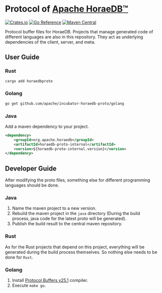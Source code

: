 # Protocol of [Apache HoraeDB™](https://github.com/apache/incubator-horaedb)

[![Crates.io](https://img.shields.io/crates/v/horaedb-proto.svg)](https://crates.io/crates/horaedbproto)
[![Go Reference](https://pkg.go.dev/badge/github.com/apache/incubator-horaedb-proto.svg)](https://pkg.go.dev/github.com/apache/incubator-horaedb-proto)
[![Maven Central](https://img.shields.io/maven-central/v/org.apache.horaedb/horaedb-proto-internal.svg?logo=Apache+Maven&logoColor=blue)](https://central.sonatype.com/artifact/org.apache.horaedb/horaedb-proto-internal)

Protocol buffer files for HoraeDB. Projects that manage generated code of different languages are also in this repository. They act as underlying dependencies of the client, server, and meta.

## User Guide

### Rust

```sh
cargo add horaedbproto
```

### Golang

```sh
go get github.com/apache/incubator-horaedb-proto/golang
```

### Java

Add a maven dependency to your project.

```xml
<dependency>
    <groupId>org.apache.horaedb</groupId>
    <artifactId>horaedb-proto-internal</artifactId>
    <version>${horaedb-proto-internal.version}</version>
</dependency>
```

## Developer Guide

After modifying the proto files, something else for different programming languages should be done.

### Java

1. Name the maven project to a new version.
2. Rebuild the maven project in the `java` directory (During the build process, java code for the latest proto will be generated).
2. Publish the build result to the central maven repository.

### Rust

As for the Rust projects that depend on this project, everything will be generated during the build process themselves. So nothing else needs to be done for `Rust`.

### Golang

1. Install [Protocol Buffers v25.1](https://github.com/protocolbuffers/protobuf/releases/tag/v25.1) compiler.
2. Execute `make go`.
